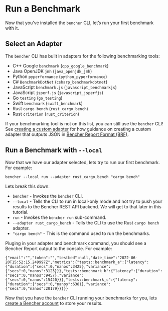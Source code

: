# Run a Benchmark

Now that you’ve installed the `bencher` CLI, let’s run your first benchmark with it.

## Select an Adapter

The `bencher` CLI has built in adapters for the following benchmarking tools:

- C++ Google `benchmark` (`cpp_google_benchmark`)
- Java OpenJDK `jmh` (`java_openjdk_jmh`)
- Python `pyperformance` (`python_pyperformance`)
- C# `BenchmarkDotNet` (`csharp_benchmarkdotnet`)
- JavaScript `benchmark.js` (`javascript_benchmarkjs`)
- JavaScript `jsperf.js` (`javascript_jsperfjs`)
- Go `testing` (`go_testing`)
- Swift `benchmark` (`swift_benchmark`)
- Rust `cargo bench` (`rust_cargo_bench`)
- Rust `criterion` (`rust_criterion`)

If your benchmarking tool is not on this list, you can still use the `bencher` CLI! See [creating a custom adapter](./custom_adapter.md) for how guidance on creating a custom adapter that outputs JSON in [Bencher Report Format (BRF)](./bencher_report_format.md).

## Run a Benchmark with `--local`

Now that we have our adapter selected, lets try to run our first benchmark. For example:

```
bencher --local run --adapter rust_cargo_bench "cargo bench"
```

Lets break this down:
- `bencher` - Invokes the `bencher` CLI.
- `--local` - Tells the CLI to run in local-only mode and not try to push your results to the Bencher REST API backend. We will get to that later in this tutorial.
- `run` - Invokes the `bencher run` sub-command.
- `--adapter rust_cargo_bench` - Tells the CLI to use the Rust `cargo bench` adapter.
- `"cargo bench"` - This is the command used to run the benchmarks.

Pluging in your adapter and benchmark command, you should see a Bencher Report output to the console. For example:

```
{"email":"","token":"","testbed":null,"date_time":"2022-06-20T15:52:15.249997Z","metrics":{"tests::benchmark_a":{"latency":{"duration":{"secs":0,"nanos":3425},"variance":{"secs":0,"nanos":3123}}},"tests::benchmark_b":{"latency":{"duration":{"secs":0,"nanos":9457},"variance":{"secs":0,"nanos":15420}}},"tests::benchmark_c":{"latency":{"duration":{"secs":0,"nanos":6381},"variance":{"secs":0,"nanos":20179}}}}}
```

Now that you have the `bencher` CLI running your benchmarks for you, lets [create a Bencher account](./04_bencher_account.md) to store your results.
